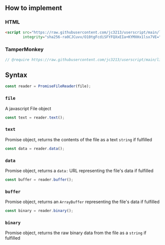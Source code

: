 ## How to implement
### HTML
```HTML
<script src="https://raw.githubusercontent.com/jc3213/userscript/main/libs/filereader.js"
        integrity="sha256-ra0CJCuvv/O10tgFcdiSFYFQXxEIa+KYMXHx1lsx7VE=" crossorigin="anonymous"></script>
```
### TamperMonkey
```javascript
// @require https://raw.githubusercontent.com/jc3213/userscript/main/libs/filereader.js#sha256-ra0CJCuvv/O10tgFcdiSFYFQXxEIa+KYMXHx1lsx7VE=
```
## Syntax
```javascript
const reader = PromiseFileReader(file);
```
### `file`
A javascript File object
```javascript
const text = reader.text();
```
### `text`
Promise object, returns the contents of the file as a text `string` if fulfilled
```javascript
const data = reader.data();
```
### `data`
Promise object, returns a `data:` URL representing the file's data if fulfilled
```javascript
const buffer = reader.buffer();
```
### `buffer`
Promise object, returns an `ArrayBuffer` representing the file's data if fulfilled
```javascript
const binary = reader.binary();
```
### `binary`
Promise object, returns the raw binary data from the file as a `string` if fulfilled
